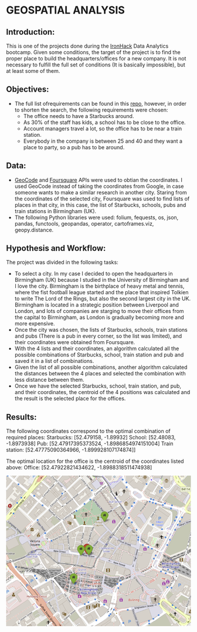 # GEOSPATIAL ANALYSIS

## Introduction:

This is one of the projects done during the [IronHack](https://www.ironhack.com/en) Data Analytics bootcamp. 
Given some conditions, the target of the project is to find the proper place to build the headquarters/offices for a new company. It is not necessary to fulfill the full set of conditions (It is basically impossible), but at least some of them.

## Objectives:

- The full list ofrequirements can be found in this [repo](https://github.com/antoniogarciagiron/W4-geospatial-data-project), however, in order to shorten the search, the following requirements were chosen:
    - The office needs to have a Starbucks around.
    - As 30% of the staff has kids, a school has to be close to the office.
    - Account managers travel a lot, so the office has to be near a train station.
    - Everybody in the company is between 25 and 40 and they want a place to party, so a pub has to be around. 

## Data:

- [GeoCode](https://geocode.xyz/) and [Foursquare](https://foursquare.com/) APIs were used to obtian the coordinates.  I used GeoCode instead of taking the coordinates from Google, in case someone wants to make a similar research in another city. Staring from the coordinates of the selected city, Foursquare was used to find lists of places in that city, in this case, the list of Starbucks, schools, pubs and train stations in Birmingham (UK).
- The following Python libraries were used: folium, fequests, os, json, pandas, functools, geopandas, operator, cartoframes.viz, geopy.distance.

## Hypothesis and Workflow:

The project was divided in the following tasks:
- To select a city. In my case I decided to open the headquarters in Birmingham (UK) because I studied in the University of Birmingham and I love the city. Birmingham is the birthplace of heavy metal and tennis, where the fist football league started and the place that inspired Tolkien to write The Lord of the Rings, but also the second largest city in the UK. Birmingham is located in a strategic position between Liverpool and London, and lots of companies are starging to move their offices from the capital to Birmingham, as London is gradually becoming more and more expensive. 
- Once the city was chosen, the lists of Starbucks, schools, train stations and pubs (There is a pub in every corner, so the list was limited), and their coordinates were obtained from Foursquare.
- With the 4 lists and their coordinates, an algorithm calculated all the possible combinations of Starbucks, school, train station and pub and saved it in a list of combinations.
- Given the list of all possible combinations, another algorithm calculated the distances between the 4 places and selected the combination with less distance between them.
- Once we have the selected Starbucks, school, train station, and pub, and their coordinates, the centroid of the 4 positions was calculated and the result is the selected place for the offices.


## Results:

The following coordinates correspond to the optimal combination of required places:
Starbucks: [52.479158, -1.89932]
School: [52.48083, -1.8973938]
Pub: [52.47917395373524, -1.8986854974151004]
Train station: [52.47775090364966, -1.899928107174874]]

The optimal location for the office is the centroid of the coordinates listed above: 
Office: [52.47922821434622, -1.8988318511474938]

![Map](https://github.com/antoniogarciagiron/geospatial-data-project/blob/main/figures/Birmingham.PNG)
